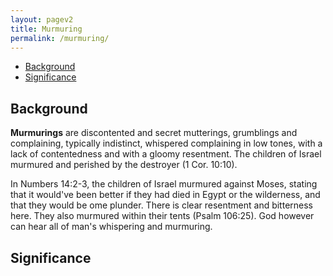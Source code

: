 ```yaml
---
layout: pagev2
title: Murmuring
permalink: /murmuring/
---
```

- [Background](#background)
- [Significance](#significance)

## Background

**Murmurings** are discontented and secret mutterings, grumblings and complaining, typically indistinct, whispered complaining in low tones, with a lack of contentedness and with a gloomy resentment. The children of Israel murmured and perished by the destroyer (1 Cor. 10:10). 

In Numbers 14:2-3, the children of Israel murmured against Moses, stating that it would've been better if they had died in Egypt or the wilderness, and that they would be ome plunder. There is clear resentment and bitterness here. They also murmured within their tents (Psalm 106:25). God however can hear all of man's whispering and murmuring.


## Significance
